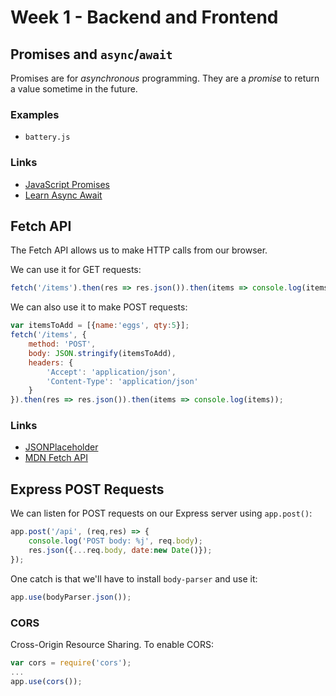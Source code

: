 # Week 1 - Backend and Frontend

## Promises and `async`/`await`
Promises are for _asynchronous_ programming.  They are a _promise_ to return a value sometime in the future.

### Examples
- `battery.js`

### Links
- [JavaScript Promises](https://flaviocopes.com/javascript-promises/)
- [Learn Async Await](https://codeburst.io/javascript-es-2017-learn-async-await-by-example-48acc58bad65)


## Fetch API
The Fetch API allows us to make HTTP calls from our browser.

We can use it for GET requests:
```js
fetch('/items').then(res => res.json()).then(items => console.log(items));
```

We can also use it to make POST requests:
```js
var itemsToAdd = [{name:'eggs', qty:5}];
fetch('/items', {
	method: 'POST',
	body: JSON.stringify(itemsToAdd),
	headers: {
		'Accept': 'application/json',
		'Content-Type': 'application/json'
	}
}).then(res => res.json()).then(items => console.log(items));
```

### Links
- [JSONPlaceholder](https://jsonplaceholder.typicode.com/)
- [MDN Fetch API](https://developer.mozilla.org/en-US/docs/Web/API/Fetch_API)

## Express POST Requests
We can listen for POST requests on our Express server using `app.post()`:
```js
app.post('/api', (req,res) => {
	console.log('POST body: %j', req.body);
	res.json({...req.body, date:new Date()});
});
```

One catch is that we'll have to install `body-parser` and use it:
```js
app.use(bodyParser.json());
```

### CORS
Cross-Origin Resource Sharing.  To enable CORS:
```js
var cors = require('cors');
...
app.use(cors());
```
